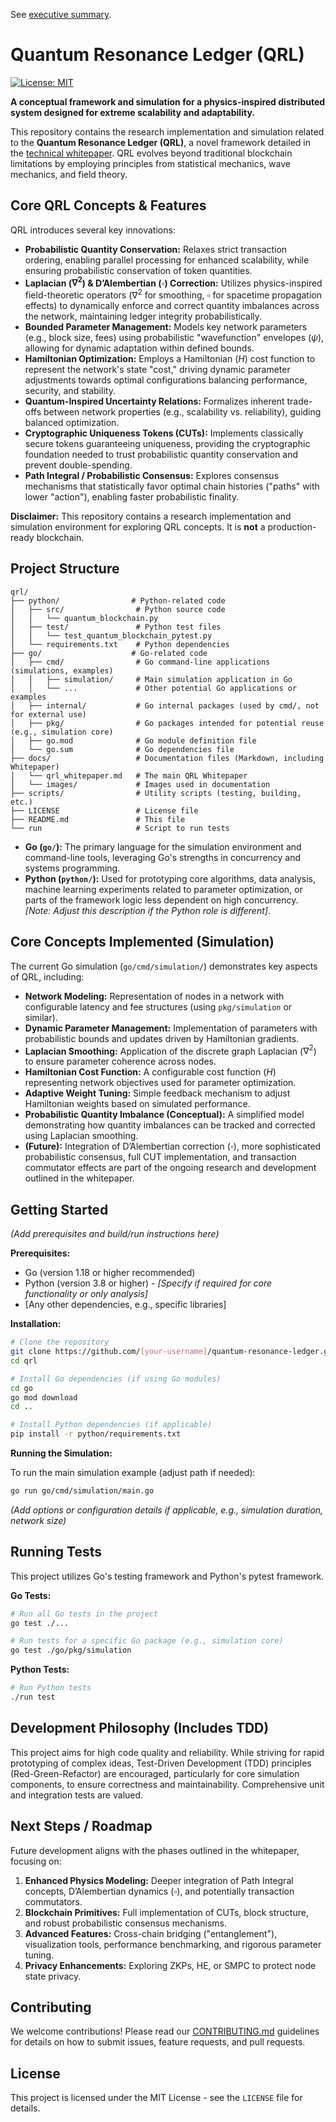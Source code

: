 See [executive summary](docs/executive_summary.md).

# Quantum Resonance Ledger (QRL)

[![License: MIT](https://img.shields.io/badge/License-MIT-yellow.svg)](https://opensource.org/licenses/MIT)
<!-- Optional: Add build status, coverage badges etc. here -->

**A conceptual framework and simulation for a physics-inspired distributed system designed for extreme scalability and adaptability.**

This repository contains the research implementation and simulation related to the **Quantum Resonance Ledger (QRL)**, a novel framework detailed in the [technical whitepaper](docs/technical_whitepaper.md). QRL evolves beyond traditional blockchain limitations by employing principles from statistical mechanics, wave mechanics, and field theory.

## Core QRL Concepts & Features

QRL introduces several key innovations:

*   **Probabilistic Quantity Conservation:** Relaxes strict transaction ordering, enabling parallel processing for enhanced scalability, while ensuring probabilistic conservation of token quantities.
*   **Laplacian ($\nabla^2$) & D’Alembertian ($\square$) Correction:** Utilizes physics-inspired field-theoretic operators ($\nabla^2$ for smoothing, $\square$ for spacetime propagation effects) to dynamically enforce and correct quantity imbalances across the network, maintaining ledger integrity probabilistically.
*   **Bounded Parameter Management:** Models key network parameters (e.g., block size, fees) using probabilistic "wavefunction" envelopes ($\psi$), allowing for dynamic adaptation within defined bounds.
*   **Hamiltonian Optimization:** Employs a Hamiltonian ($H$) cost function to represent the network's state "cost," driving dynamic parameter adjustments towards optimal configurations balancing performance, security, and stability.
*   **Quantum-Inspired Uncertainty Relations:** Formalizes inherent trade-offs between network properties (e.g., scalability vs. reliability), guiding balanced optimization.
*   **Cryptographic Uniqueness Tokens (CUTs):** Implements classically secure tokens guaranteeing uniqueness, providing the cryptographic foundation needed to trust probabilistic quantity conservation and prevent double-spending.
*   **Path Integral / Probabilistic Consensus:** Explores consensus mechanisms that statistically favor optimal chain histories ("paths" with lower "action"), enabling faster probabilistic finality.

**Disclaimer:** This repository contains a research implementation and simulation environment for exploring QRL concepts. It is **not** a production-ready blockchain.

## Project Structure

```shell
qrl/
├── python/                # Python-related code
│   ├── src/                # Python source code
│   │   └── quantum_blockchain.py
│   ├── test/               # Python test files
│   │   └── test_quantum_blockchain_pytest.py
│   └── requirements.txt    # Python dependencies
├── go/                    # Go-related code
│   ├── cmd/                # Go command-line applications (simulations, examples)
│   │   ├── simulation/     # Main simulation application in Go
│   │   └── ...             # Other potential Go applications or examples
│   ├── internal/           # Go internal packages (used by cmd/, not for external use)
│   ├── pkg/                # Go packages intended for potential reuse (e.g., simulation core)
│   ├── go.mod              # Go module definition file
│   └── go.sum              # Go dependencies file
├── docs/                   # Documentation files (Markdown, including Whitepaper)
│   └── qrl_whitepaper.md   # The main QRL Whitepaper
│   └── images/             # Images used in documentation
├── scripts/                # Utility scripts (testing, building, etc.)
├── LICENSE                 # License file
├── README.md               # This file
└── run                     # Script to run tests
```

*   **Go (`go/`):** The primary language for the simulation environment and command-line tools, leveraging Go's strengths in concurrency and systems programming.
*   **Python (`python/`):** Used for prototyping core algorithms, data analysis, machine learning experiments related to parameter optimization, or parts of the framework logic less dependent on high concurrency. *[Note: Adjust this description if the Python role is different]*.

## Core Concepts Implemented (Simulation)

The current Go simulation (`go/cmd/simulation/`) demonstrates key aspects of QRL, including:

*   **Network Modeling:** Representation of nodes in a network with configurable latency and fee structures (using `pkg/simulation` or similar).
*   **Dynamic Parameter Management:** Implementation of parameters with probabilistic bounds and updates driven by Hamiltonian gradients.
*   **Laplacian Smoothing:** Application of the discrete graph Laplacian ($\nabla^2$) to ensure parameter coherence across nodes.
*   **Hamiltonian Cost Function:** A configurable cost function ($H$) representing network objectives used for parameter optimization.
*   **Adaptive Weight Tuning:** Simple feedback mechanism to adjust Hamiltonian weights based on simulated performance.
*   **Probabilistic Quantity Imbalance (Conceptual):** A simplified model demonstrating how quantity imbalances can be tracked and corrected using Laplacian smoothing.
*   **(Future):** Integration of D’Alembertian correction ($\square$), more sophisticated probabilistic consensus, full CUT implementation, and transaction commutator effects are part of the ongoing research and development outlined in the whitepaper.

## Getting Started

*(Add prerequisites and build/run instructions here)*

**Prerequisites:**

*   Go (version 1.18 or higher recommended)
*   Python (version 3.8 or higher) - *[Specify if required for core functionality or only analysis]*
*   [Any other dependencies, e.g., specific libraries]

**Installation:**

```bash
# Clone the repository
git clone https://github.com/[your-username]/quantum-resonance-ledger.git qrl
cd qrl

# Install Go dependencies (if using Go modules)
cd go
go mod download
cd ..

# Install Python dependencies (if applicable)
pip install -r python/requirements.txt
```

**Running the Simulation:**

To run the main simulation example (adjust path if needed):

```bash
go run go/cmd/simulation/main.go
```

*(Add options or configuration details if applicable, e.g., simulation duration, network size)*

## Running Tests

This project utilizes Go's testing framework and Python's pytest framework.

**Go Tests:**

```bash
# Run all Go tests in the project
go test ./...

# Run tests for a specific Go package (e.g., simulation core)
go test ./go/pkg/simulation
```

**Python Tests:**

```bash
# Run Python tests
./run test
```

## Development Philosophy (Includes TDD)

This project aims for high code quality and reliability. While striving for rapid prototyping of complex ideas, Test-Driven Development (TDD) principles (Red-Green-Refactor) are encouraged, particularly for core simulation components, to ensure correctness and maintainability. Comprehensive unit and integration tests are valued.

## Next Steps / Roadmap

Future development aligns with the phases outlined in the whitepaper, focusing on:

1.  **Enhanced Physics Modeling:** Deeper integration of Path Integral concepts, D’Alembertian dynamics ($\square$), and potentially transaction commutators.
2.  **Blockchain Primitives:** Full implementation of CUTs, block structure, and robust probabilistic consensus mechanisms.
3.  **Advanced Features:** Cross-chain bridging ("entanglement"), visualization tools, performance benchmarking, and rigorous parameter tuning.
4.  **Privacy Enhancements:** Exploring ZKPs, HE, or SMPC to protect node state privacy.

## Contributing

We welcome contributions! Please read our [CONTRIBUTING.md](CONTRIBUTING.md) guidelines for details on how to submit issues, feature requests, and pull requests.

## License

This project is licensed under the MIT License - see the `LICENSE` file for details.